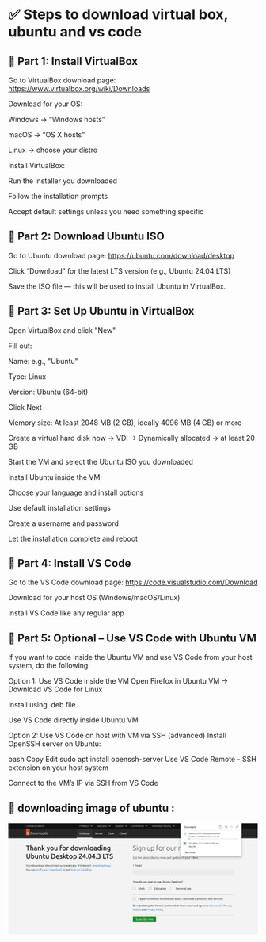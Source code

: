 # ✅ Steps to download virtual box, ubuntu and vs code

## 🐧 Part 1: Install VirtualBox
Go to VirtualBox download page:
https://www.virtualbox.org/wiki/Downloads

Download for your OS:

Windows → “Windows hosts”

macOS → “OS X hosts”

Linux → choose your distro

Install VirtualBox:

Run the installer you downloaded

Follow the installation prompts

Accept default settings unless you need something specific

## 🐧 Part 2: Download Ubuntu ISO
Go to Ubuntu download page:
https://ubuntu.com/download/desktop

Click “Download” for the latest LTS version (e.g., Ubuntu 24.04 LTS)

Save the ISO file — this will be used to install Ubuntu in VirtualBox.

## 🐧 Part 3: Set Up Ubuntu in VirtualBox
Open VirtualBox and click "New"

Fill out:

Name: e.g., "Ubuntu"

Type: Linux

Version: Ubuntu (64-bit)

Click Next

Memory size: At least 2048 MB (2 GB), ideally 4096 MB (4 GB) or more

Create a virtual hard disk now → VDI → Dynamically allocated → at least 20 GB

Start the VM and select the Ubuntu ISO you downloaded

Install Ubuntu inside the VM:

Choose your language and install options

Use default installation settings

Create a username and password

Let the installation complete and reboot

## 🐧 Part 4: Install VS Code
Go to the VS Code download page:
https://code.visualstudio.com/Download

Download for your host OS (Windows/macOS/Linux)

Install VS Code like any regular app

## 🐧 Part 5: Optional – Use VS Code with Ubuntu VM
If you want to code inside the Ubuntu VM and use VS Code from your host system, do the following:

Option 1: Use VS Code inside the VM
Open Firefox in Ubuntu VM → Download VS Code for Linux

Install using .deb file

Use VS Code directly inside Ubuntu VM

Option 2: Use VS Code on host with VM via SSH (advanced)
Install OpenSSH server on Ubuntu:

bash
Copy
Edit
sudo apt install openssh-server
Use VS Code Remote - SSH extension on your host system

Connect to the VM’s IP via SSH from VS Code



## 🐧 downloading image of ubuntu : 

![alt text](<Screenshot (2).png>)